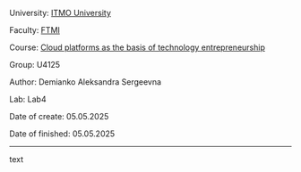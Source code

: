 University: [ITMO University](https://itmo.ru/ru/)

Faculty: [FTMI](https://ftmi.itmo.ru/)

Course: [Cloud platforms as the basis of technology entrepreneurship](https://itmo-ict-faculty.github.io/cloud-platforms-as-the-basis-of-technology-entrepreneurship/) 

Group: U4125

Author: Demianko Aleksandra Sergeevna

Lab: Lab4

Date of create: 05.05.2025

Date of finished: 05.05.2025

***

text
